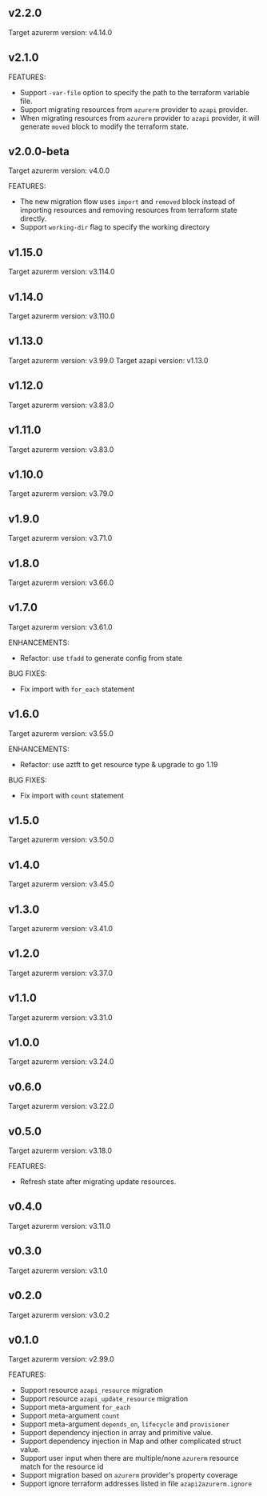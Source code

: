 ## v2.2.0
Target azurerm version: v4.14.0

## v2.1.0

FEATURES:
- Support `-var-file` option to specify the path to the terraform variable file.
- Support migrating resources from `azurerm` provider to `azapi` provider.
- When migrating resources from `azurerm` provider to `azapi` provider, it will generate `moved` block to modify the terraform state.

## v2.0.0-beta

Target azurerm version: v4.0.0

FEATURES:
- The new migration flow uses `import` and `removed` block instead of importing resources and removing resources from terraform state directly.
- Support `working-dir` flag to specify the working directory

## v1.15.0
Target azurerm version: v3.114.0

## v1.14.0
Target azurerm version: v3.110.0

## v1.13.0
Target azurerm version: v3.99.0
Target azapi version: v1.13.0

## v1.12.0
Target azurerm version: v3.83.0

## v1.11.0
Target azurerm version: v3.83.0

## v1.10.0
Target azurerm version: v3.79.0

## v1.9.0
Target azurerm version: v3.71.0

## v1.8.0
Target azurerm version: v3.66.0

## v1.7.0
Target azurerm version: v3.61.0

ENHANCEMENTS:
- Refactor: use `tfadd` to generate config from state

BUG FIXES:
- Fix import with `for_each` statement

## v1.6.0
Target azurerm version: v3.55.0

ENHANCEMENTS:
- Refactor: use aztft to get resource type & upgrade to go 1.19

BUG FIXES:
- Fix import with `count` statement

## v1.5.0
Target azurerm version: v3.50.0

## v1.4.0
Target azurerm version: v3.45.0

## v1.3.0
Target azurerm version: v3.41.0

## v1.2.0
Target azurerm version: v3.37.0

## v1.1.0
Target azurerm version: v3.31.0

## v1.0.0
Target azurerm version: v3.24.0

## v0.6.0
Target azurerm version: v3.22.0

## v0.5.0
Target azurerm version: v3.18.0

FEATURES:
- Refresh state after migrating update resources.

## v0.4.0
Target azurerm version: v3.11.0

## v0.3.0
Target azurerm version: v3.1.0

## v0.2.0
Target azurerm version: v3.0.2

## v0.1.0
Target azurerm version: v2.99.0

FEATURES:
- Support resource `azapi_resource` migration
- Support resource `azapi_update_resource` migration
- Support meta-argument `for_each`
- Support meta-argument `count`
- Support meta-argument `depends_on`, `lifecycle` and `provisioner`
- Support dependency injection in array and primitive value.
- Support dependency injection in Map and other complicated struct value.
- Support user input when there are multiple/none `azurerm` resource match for the resource id
- Support migration based on `azurerm` provider's property coverage
- Support ignore terraform addresses listed in file `azapi2azurerm.ignore`
